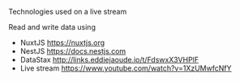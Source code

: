 Technologies used on a live stream

Read and write data using
- NuxtJS https://nuxtjs.org
- NestJS https://docs.nestjs.com
- DataStax http://links.eddiejaoude.io/t/FdswxX3VHPlF
- Live stream https://www.youtube.com/watch?v=1XzUMwfcNfY
